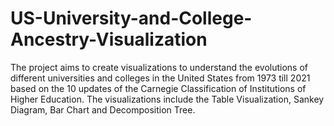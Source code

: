 # US-University-and-College-Ancestry-Visualization
The project aims to create visualizations to understand the evolutions of different universities and colleges in the United States from 1973 till 2021 based on the 10 updates of the Carnegie Classification of Institutions of Higher Education. The visualizations include the Table Visualization, Sankey Diagram, Bar Chart and Decomposition Tree. 

